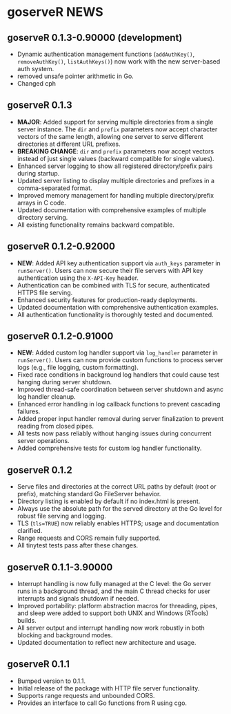 # goserveR NEWS

## goserveR 0.1.3-0.90000 (development)

- Dynamic authentication management functions (`addAuthKey()`, `removeAuthKey()`, `listAuthKeys()`) now work with the new server-based auth system.
- removed unsafe pointer arithmetic in Go.
- Changed cph

## goserveR 0.1.3

- **MAJOR**: Added support for serving multiple directories from a single server instance. The `dir` and `prefix` parameters now accept character vectors of the same length, allowing one server to serve different directories at different URL prefixes.
- **BREAKING CHANGE**: `dir` and `prefix` parameters now accept vectors instead of just single values (backward compatible for single values).
- Enhanced server logging to show all registered directory/prefix pairs during startup.
- Updated server listing to display multiple directories and prefixes in a comma-separated format.
- Improved memory management for handling multiple directory/prefix arrays in C code.
- Updated documentation with comprehensive examples of multiple directory serving.
- All existing functionality remains backward compatible.

## goserveR 0.1.2-0.92000

- **NEW**: Added API key authentication support via `auth_keys` parameter in `runServer()`. Users can now secure their file servers with API key authentication using the `X-API-Key` header.
- Authentication can be combined with TLS for secure, authenticated HTTPS file serving.
- Enhanced security features for production-ready deployments.
- Updated documentation with comprehensive authentication examples.
- All authentication functionality is thoroughly tested and documented.

## goserveR 0.1.2-0.91000

- **NEW**: Added custom log handler support via `log_handler` parameter in `runServer()`. Users can now provide custom functions to process server logs (e.g., file logging, custom formatting).
- Fixed race conditions in background log handlers that could cause test hanging during server shutdown.
- Improved thread-safe coordination between server shutdown and async log handler cleanup.
- Enhanced error handling in log callback functions to prevent cascading failures.
- Added proper input handler removal during server finalization to prevent reading from closed pipes.
- All tests now pass reliably without hanging issues during concurrent server operations.
- Added comprehensive tests for custom log handler functionality.

## goserveR 0.1.2

- Serve files and directories at the correct URL paths by default (root or prefix), matching standard Go FileServer behavior.
- Directory listing is enabled by default if no index.html is present.
- Always use the absolute path for the served directory at the Go level for robust file serving and logging.
- TLS (`tls=TRUE`) now reliably enables HTTPS; usage and documentation clarified.
- Range requests and CORS remain fully supported.
- All tinytest tests pass after these changes.

## goserveR 0.1.1-3.90000

- Interrupt handling is now fully managed at the C level: the Go server runs in a background thread, and the main C thread checks for user interrupts and signals shutdown if needed.
- Improved portability: platform abstraction macros for threading, pipes, and sleep were added to support both UNIX and Windows (RTools) builds.
- All server output and interrupt handling now work robustly in both blocking and background modes.
- Updated documentation to reflect new architecture and usage.

## goserveR 0.1.1

- Bumped version to 0.1.1.
- Initial release of the package with HTTP file server functionality.
- Supports range requests and unbounded CORS.
- Provides an interface to call Go functions from R using cgo.
